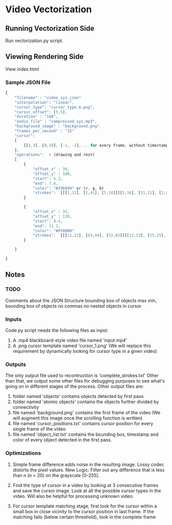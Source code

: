 # Video Vectorization

## Running Vectorization Side
Run vectorization.py script.

## Viewing Rendering Side
View index.html

### Sample JSON File

```javascript
{
    "filename" : "video_xyz.json"
    "interpolation": "linear",
    "cursor_type": "cursor_type_A.png",
    "cursor_offset": [5,5],
    "duration" : "140",
    "audio_file" : "compressed_xyz.mp3",
    "background_image" : "background.png"
    "frames_per_second" : "15"
    "cursor":
    [
        [[3,3], [8,10], [-1, -1], ...for every frame, without timestamps
    ],
    "operations":  + (drawing and rest)
    [
        {
            "offset_x" : 30,
            "offset_y" : 100,
            "start": 5.3,
            "end": 7.4,
            "color": "#336699" or (r, g, b)
            "strokes":  [[[1,12], [1,41], [5,18]][[3,16], [31,12], [2,8]][[7,112], [151,6], [1,11]] ...]
        }

        {
            "offset_x" : 35,
            "offset_y" : 120,
            "start": 8.4,
            "end": 11.1,
            "color": "#FF0000"
            "strokes":  [[[11,22], [63,44], [52,65]][[13,23], [15,25], [1,18]] ...]
        }

    ]

}
```

## Notes
### TODO
Comments about the JSON Structure
bounding box of objects
max min, bounding box of objects
no commas
no nested objects in cursor

### Inputs
Code.py script needs the following files as input: 
1) A .mp4 blackboard-style video file named 'input.mp4'
2) A .png cursor template named 'cursor_1.png' (We will replace this requirement by dynamically looking for cursor type in a given video)

### Outputs
The only output file used to recontruction is 'complete_strokes.txt'
Other than that, we output some other files for debugging purposes to see what's going on in different stages of the process. 
Other output files are:
1) folder named 'objects' contains objects detected by first pass
2) folder named 'atomic objects' contains the objects further divided by connectivity
3) file named 'background.png' contains the first frame of the video (We will augment this image once the scrolling function is written)
4) file named 'cursor_positions.txt' contains cursor position for every single frame of the video
5) file named 'object_list.txt' contains the bounding box, timestamp and color of every object detected in the first pass.

### Optimizations
1) Simple frame difference adds noise in the resulting image. Lossy codec distorts the pixel values. New Logic: Filter out any difference that is less than n (n = 20) on the grayscale [0-255].

2) Find the type of cursor in a video by looking at 3 consecutive frames and save the cursor image. Look at all the possible cursor types in the video. Will also be helpful for processing unknown video.


3) For cursor template matching stage, first look for the cursor within a small box in close vicinity to the cursor position in last frame. If the matching fails (below certain threshold), look in the complete frame